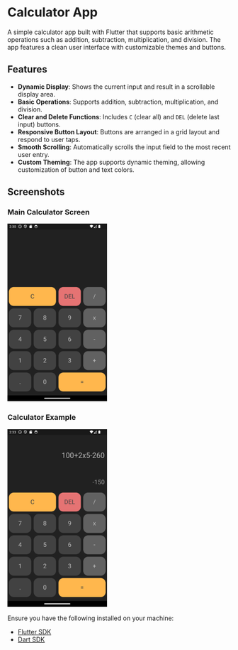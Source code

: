 # Calculator App

A simple calculator app built with Flutter that supports basic arithmetic operations such as addition, subtraction, multiplication, and division. The app features a clean user interface with customizable themes and buttons.

## Features

- **Dynamic Display**: Shows the current input and result in a scrollable display area.
- **Basic Operations**: Supports addition, subtraction, multiplication, and division.
- **Clear and Delete Functions**: Includes `C` (clear all) and `DEL` (delete last input) buttons.
- **Responsive Button Layout**: Buttons are arranged in a grid layout and respond to user taps.
- **Smooth Scrolling**: Automatically scrolls the input field to the most recent user entry.
- **Custom Theming**: The app supports dynamic theming, allowing customization of button and text colors.

## Screenshots

### Main Calculator Screen

<img src="./lib/images/screenshots/calculator_main_screen.png" alt="Main Calculator Screen" height="400">

### Calculator Example

<img src="./lib/images/screenshots/calculator_example.png" alt="Calculator Example" height="400">


Ensure you have the following installed on your machine:

- [Flutter SDK](https://flutter.dev/docs/get-started/install)
- [Dart SDK](https://dart.dev/get-dart)

